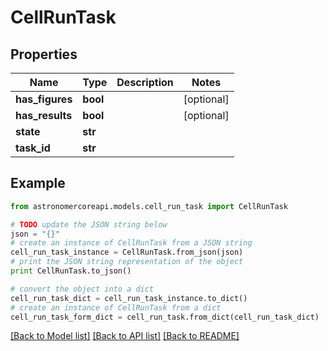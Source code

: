 # CellRunTask


## Properties
Name | Type | Description | Notes
------------ | ------------- | ------------- | -------------
**has_figures** | **bool** |  | [optional] 
**has_results** | **bool** |  | [optional] 
**state** | **str** |  | 
**task_id** | **str** |  | 

## Example

```python
from astronomercoreapi.models.cell_run_task import CellRunTask

# TODO update the JSON string below
json = "{}"
# create an instance of CellRunTask from a JSON string
cell_run_task_instance = CellRunTask.from_json(json)
# print the JSON string representation of the object
print CellRunTask.to_json()

# convert the object into a dict
cell_run_task_dict = cell_run_task_instance.to_dict()
# create an instance of CellRunTask from a dict
cell_run_task_form_dict = cell_run_task.from_dict(cell_run_task_dict)
```
[[Back to Model list]](../README.md#documentation-for-models) [[Back to API list]](../README.md#documentation-for-api-endpoints) [[Back to README]](../README.md)


